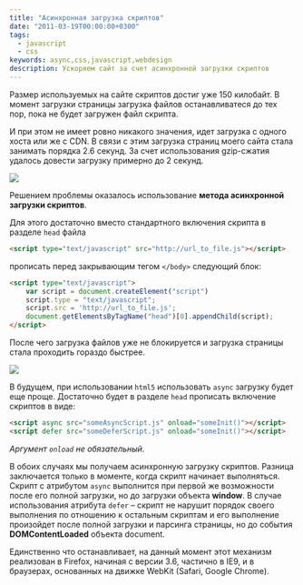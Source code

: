 ```yaml
---
title: "Асинхронная загрузка скриптов"
date: "2011-03-19T00:00:00+0300"
tags:
  - javascript
  - css
keywords: async,css,javascript,webdesign
description: Ускоряем сайт за счет асинхронной загрузки скриптов
---
```

Размер используемых на сайте скриптов достиг уже 150 килобайт. В момент загрузки страницы загрузка файлов останавливатеся до тех
пор, пока не будет загружен файл скрипта.

И при этом не имеет ровно никакого значения, идет загрузка с одного хоста или же с CDN. В связи с этим загрузка страниц моего
сайта стала занимать порядка 2.6 секунд. За счет использования gzip-сжатия удалось довести загрузку примерно до 2 секунд.

[![](https://static.juev.org/2011/03/webpagetest_nsync.th.png)](https://static.juev.org/2011/03/webpagetest_nsync.png)

Решением проблемы оказалось использование **метода асинхронной загрузки скриптов**.

Для этого достаточно вместо стандартного включения скрипта в разделе `head` файла

```html
<script type="text/javascript" src="http://url_to_file.js"></script>
```

прописать перед закрывающим тегом `</body>` следующий блок:

```html
<script type="text/javascript">
	var script = document.createElement("script")
	script.type = "text/javascript";
	script.src = 'http://url_to_file.js';
	document.getElementsByTagName("head")[0].appendChild(script);
</script>
```

После чего загрузка файлов уже не блокируется и загрузка страницы стала проходить гораздо быстрее.

[![](https://static.juev.org/2011/03/webpagetest_sync.th.png)](https://static.juev.org/2011/03/webpagetest_sync.png)

В будущем, при использовании `html5` использовать `async` загрузку будет еще проще. Достаточно будет в разделе `head` прописать
включение скриптов в виде:

```html
<script async src="someAsyncScript.js" onload="someInit()"></script>
<script defer src="someDeferScript.js" onload="someInit()"></script>
```

*Аргумент `onload` не обязательный.*

В обоих случаях мы получаем асинхронную загрузку скриптов. Разница заключается только в моменте, когда скрипт начинает
выполняться. Скрипт с атрибутом `async` выполнится при первой же возможности после его полной загрузки, но до загрузки объекта
**window**. В случае использования атрибута `defer` – скрипт не нарушит порядок своего выполнения по отношению к остальным скриптам и
его выполнение произойдет после полной загрузки и парсинга страницы, но до события **DOMContentLoaded** объекта document.

Единственно что останавливает, на данный момент этот механизм реализован в Firefox, начиная с версии 3.6, частично в IE9, и в браузерах,
основанных на движке WebKit (Safari, Google Chrome).
